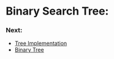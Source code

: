 # Binary Search Tree:



### Next:
- [Tree Implementation](implementation.md)
- [Binary Tree](binary-tree.md)